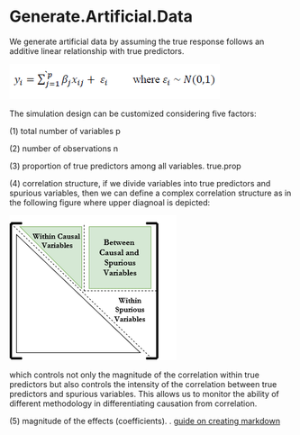 # Generate.Artificial.Data
 We generate artificial data by assuming the true response follows an additive linear relationship with true predictors.
 
 ![alt text](https://github.com/ashkanfa/Generate.Artificial.Data/blob/master/eq.PNG)
 
  The simulation design can be customized considering five factors:
 
 (1) total number of variables p
 
 (2) number of observations n
 
 (3) proportion of true predictors among all variables. true.prop
 
 (4) correlation structure, if we divide variables into true predictors and spurious variables, then we can define a complex correlation structure as in the following figure where upper diagnoal is depicted:
 
 ![alt text](https://github.com/ashkanfa/Generate.Artificial.Data/blob/master/Correlation%20structure.png)
 
 which controls not only the magnitude of the correlation within true predictors but also controls the intensity      of the correlation between true predictors and spurious variables. This allows us to monitor the ability of different methodology in      differentiating causation from correlation. 
 
 (5) magnitude of the effects (coefficients).
.
[guide on creating markdown](https://github.com/adam-p/markdown-here/wiki/Markdown-Cheatsheet#images)
